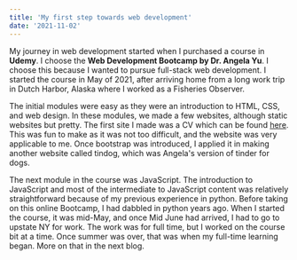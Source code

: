 ```yaml
---
title: 'My first step towards web development'
date: '2021-11-02'
---
```


<!-- @format -->

My journey in web development started when I purchased a course in **Udemy**. I choose the **Web Development Bootcamp by Dr. Angela Yu**. I choose this because I wanted to pursue full-stack web development.
I started the course in May of 2021, after arriving home from a long work trip in Dutch Harbor, Alaska where I worked as a Fisheries Observer.

The initial modules were easy as they were an introduction to HTML, CSS, and web design. In these modules, we made a few websites, although static websites but pretty. The first site I made was a CV which can be found <a href="https://pocotashi.github.io/cv/">here</a>. This was fun to make as it was not too difficult, and the website was very applicable to me. Once bootstrap was introduced, I applied it in making another website called tindog, which was Angela's version of tinder for dogs.

The next module in the course was JavaScript. The introduction to JavaScript and most of the intermediate to JavaScript content was relatively straightforward because of my previous experience in python.
Before taking on this online Bootcamp, I had dabbled in python years ago. When I started the course, it was mid-May, and once Mid June had arrived, I had to go to upstate NY for work. The work was for full time, but I worked on the course bit at a time. Once summer was over, that was when my full-time learning began. More on that in the next blog.
